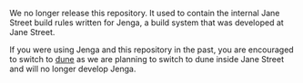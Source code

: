 We no longer release this repository. It used to contain the internal
Jane Street build rules written for Jenga, a build system that was
developed at Jane Street.

If you were using Jenga and this repository in the past, you are
encouraged to switch to [dune](https://dune.build/) as we are planning
to switch to dune inside Jane Street and will no longer develop Jenga.

